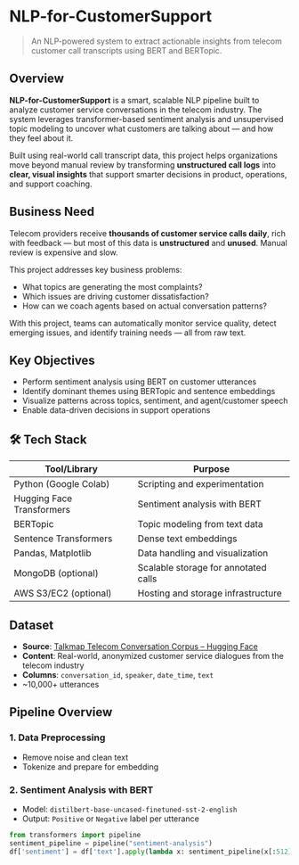 # NLP-for-CustomerSupport
> An NLP-powered system to extract actionable insights from telecom customer call transcripts using BERT and BERTopic.

## Overview

**NLP-for-CustomerSupport** is a smart, scalable NLP pipeline built to analyze customer service conversations in the telecom industry. The system leverages transformer-based sentiment analysis and unsupervised topic modeling to uncover what customers are talking about — and how they feel about it.

Built using real-world call transcript data, this project helps organizations move beyond manual review by transforming **unstructured call logs** into **clear, visual insights** that support smarter decisions in product, operations, and support coaching.



## Business Need

Telecom providers receive **thousands of customer service calls daily**, rich with feedback — but most of this data is **unstructured** and **unused**. Manual review is expensive and slow.

This project addresses key business problems:

- What topics are generating the most complaints?
- Which issues are driving customer dissatisfaction?
- How can we coach agents based on actual conversation patterns?

With this project, teams can automatically monitor service quality, detect emerging issues, and identify training needs — all from raw text.



## Key Objectives

- Perform sentiment analysis using BERT on customer utterances  
- Identify dominant themes using BERTopic and sentence embeddings  
- Visualize patterns across topics, sentiment, and agent/customer speech  
- Enable data-driven decisions in support operations


## 🛠️ Tech Stack

| Tool/Library            | Purpose                             |
|-------------------------|-------------------------------------|
| Python (Google Colab)   | Scripting and experimentation       |
| Hugging Face Transformers | Sentiment analysis with BERT       |
| BERTopic                | Topic modeling from text data       |
| Sentence Transformers   | Dense text embeddings               |
| Pandas, Matplotlib      | Data handling and visualization     |
| MongoDB (optional)      | Scalable storage for annotated calls|
| AWS S3/EC2 (optional)   | Hosting and storage infrastructure  |



## Dataset

- **Source**: [Talkmap Telecom Conversation Corpus – Hugging Face](https://huggingface.co/datasets/talkmap/telecom-conversation-corpus)
- **Content**: Real-world, anonymized customer service dialogues from the telecom industry  
- **Columns**: `conversation_id`, `speaker`, `date_time`, `text`  
- ~10,000+ utterances



## Pipeline Overview

### 1. Data Preprocessing
- Remove noise and clean text
- Tokenize and prepare for embedding

### 2. Sentiment Analysis with BERT
- Model: `distilbert-base-uncased-finetuned-sst-2-english`
- Output: `Positive` or `Negative` label per utterance

```python
from transformers import pipeline
sentiment_pipeline = pipeline("sentiment-analysis")
df['sentiment'] = df['text'].apply(lambda x: sentiment_pipeline(x[:512])[0]['label'])
